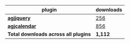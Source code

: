 plugin|downloads
------|----------
[**agjjquery**](https://www.npmjs.com/package/agjjquery)|[256](https://www.npmjs.com/package/agjjquery)
[**agjcalendar**](https://www.npmjs.com/package/agjcalendar)|[856](https://www.npmjs.com/package/agjcalendar)
**Total downloads across all plugins**|**1,112**
